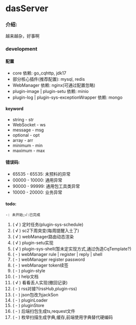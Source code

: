 # dasServer

### 介绍:

越来越杂，好事啊

### development

#### 配置

- core 依赖: go_cqhttp, jdk17
- 部分核心插件(推荐配置): mysql, redis
- WebManager 依赖: nginx(可通过配置忽略)
- plugin-image | plugin-setu 依赖: minio
- plugin-log | plugin-sys-exceptionWrapper 依赖: mongo

#### keyword

- string - str
- WebSocket - ws
- message - msg
- optional - opt
- array - arr
- minimum - min
- maximum - max

#### 错误码:

- 65535 - 65535: 未预料的异常
- 00000 - 10000: 通用异常
- 90000 - 99999: 通用包工具类异常
- 10000 - 20000: 业务异常

#### todo:

`-: 未开始;√:已完成`

1. ( √ ) 定时任务(plugin-sys-schedule)
2. ( √ ) sc2下周突变(每周提醒入土了)
3. ( √ ) webManager路由动态渲染
4. ( √ ) plugin-setu实现
5. ( √ ) plugin-sys-shell(暂未定实现方式,通过伪造CqTemplate?)
6. ( - ) webManager rule | register | reply | shell
7. ( - ) webManager register password
8. ( - ) webManager token续签
9. ( - ) plugin-style
10. ( - ) help文档
11. ( √ ) 看看丢人实现(撤回记录)
12. ( - ) rss对接?(rssHub,plugin-rss)
13. ( - ) json包改为jackSon
14. ( - ) pluginLoader
15. ( - ) pluginStore
16. ( - ) 后端扫包生成ts,request文件
17. ( - ) 枚举扫描生成字典,缓存,前端使用字典替代硬编码
